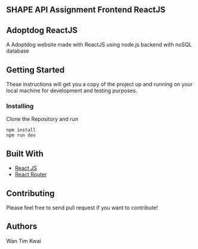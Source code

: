 ## SHAPE API Assignment Frontend ReactJS

## Adoptdog  ReactJS

A Adoptdog website made with ReactJS using node.js backend with noSQL database

## Getting Started

These instructions will get you a copy of the project up and running on your local machine for development and testing purposes.

### Installing

Clone the Repository and run

```
npm install
npm run dev
```

## Built With

- [React JS](https://reactjs.org/)
- [React Router](https://github.com/ReactTraining/react-router)

## Contributing

Please feel free to send pull request if you want to contribute!

## Authors

Wan Tim Kwai